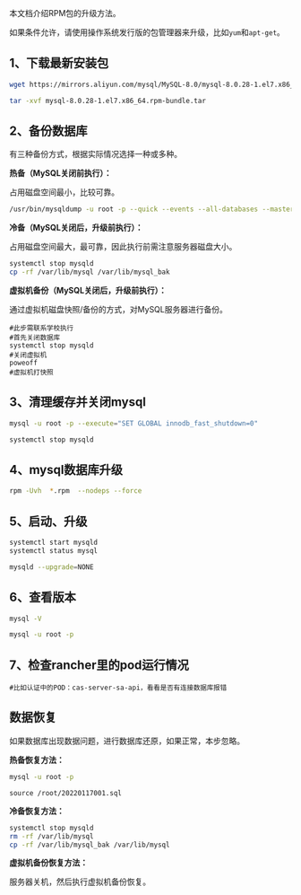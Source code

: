 本文档介绍RPM包的升级方法。

如果条件允许，请使用操作系统发行版的包管理器来升级，比如`yum`和`apt-get`。

## 1、下载最新安装包

```bash
wget https://mirrors.aliyun.com/mysql/MySQL-8.0/mysql-8.0.28-1.el7.x86_64.rpm-bundle.tar

tar -xvf mysql-8.0.28-1.el7.x86_64.rpm-bundle.tar
```

## 2、备份数据库

有三种备份方式，根据实际情况选择一种或多种。

**热备（MySQL关闭前执行）：**

占用磁盘空间最小，比较可靠。

```bash
/usr/bin/mysqldump -u root -p --quick --events --all-databases --master-data=2 --single-transaction --set-gtid-purged=OFF > 20220117001.sql
```

**冷备（MySQL关闭后，升级前执行）：**

占用磁盘空间最大，最可靠，因此执行前需注意服务器磁盘大小。

```bash
systemctl stop mysqld
cp -rf /var/lib/mysql /var/lib/mysql_bak
```

**虚拟机备份（MySQL关闭后，升级前执行）：**

通过虚拟机磁盘快照/备份的方式，对MySQL服务器进行备份。

```
#此步需联系学校执行
#首先关闭数据库
systemctl stop mysqld
#关闭虚拟机
poweoff
#虚拟机打快照
```

## 3、清理缓存并关闭mysql

```bash
mysql -u root -p --execute="SET GLOBAL innodb_fast_shutdown=0"

systemctl stop mysqld
```

## 4、mysql数据库升级

```bash
rpm -Uvh  *.rpm  --nodeps --force
```

## 5、启动、升级

```bash
systemctl start mysqld
systemctl status mysql

mysqld --upgrade=NONE
```

## 6、查看版本

```bash
mysql -V

mysql -u root -p
```

## 7、检查rancher里的pod运行情况

```
#比如认证中的POD：cas-server-sa-api，看看是否有连接数据库报错
```

## 数据恢复

如果数据库出现数据问题，进行数据库还原，如果正常，本步忽略。

**热备恢复方法：**

```bash
mysql -u root -p
```

```mysql
source /root/20220117001.sql
```

**冷备恢复方法：**

```bash
systemctl stop mysqld
rm -rf /var/lib/mysql
cp -rf /var/lib/mysql_bak /var/lib/mysql
```

**虚拟机备份恢复方法：**

服务器关机，然后执行虚拟机备份恢复。